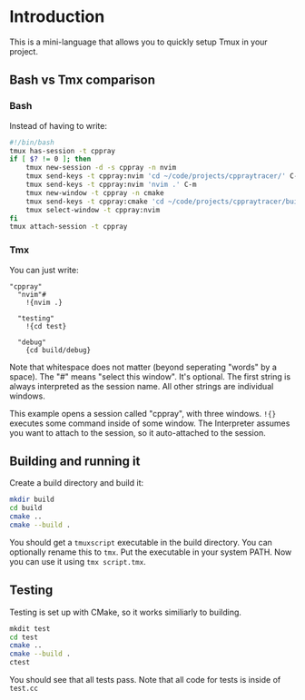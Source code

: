 # Introduction
This is a mini-language that allows you to quickly setup Tmux in your project.
## Bash vs Tmx comparison
### Bash
Instead of having to write:
```bash
#!/bin/bash
tmux has-session -t cppray
if [ $? != 0 ]; then
	tmux new-session -d -s cppray -n nvim
	tmux send-keys -t cppray:nvim 'cd ~/code/projects/cppraytracer/' C-m
	tmux send-keys -t cppray:nvim 'nvim .' C-m
	tmux new-window -t cppray -n cmake
	tmux send-keys -t cppray:cmake 'cd ~/code/projects/cppraytracer/build/debug/' C-m
	tmux select-window -t cppray:nvim
fi
tmux attach-session -t cppray
```
### Tmx
You can just write:
```
"cppray"
  "nvim"#
    !{nvim .}

  "testing"
    !{cd test}

  "debug"
    {cd build/debug}
```
Note that whitespace does not matter (beyond seperating "words" by a space).
The "#" means "select this window". It's optional.
The first string is always interpreted as the session name. All other strings are individual windows.

This example opens a session called "cppray", with three windows.
`!{}` executes some command inside of some window. The Interpreter assumes you want to attach to the session, so it auto-attached to the session.
## Building and running it
Create a build directory and build it:
```bash
mkdir build
cd build
cmake ..
cmake --build .
```
You should get a `tmuxscript` executable in the build directory. You can optionally rename this to `tmx`.
Put the executable in your system PATH. Now you can use it using `tmx script.tmx`.
## Testing
Testing is set up with CMake, so it works similiarly to building.
```bash
mkdit test
cd test
cmake ..
cmake --build .
ctest
```
You should see that all tests pass. Note that all code for tests is inside of `test.cc`
